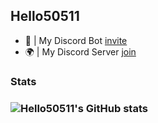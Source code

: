 Hello50511
--
- 🤖 | My Discord Bot [invite](https://koreanbots.dev/bots/832863172934893569)
- 🌍 | My Discord Server [join](https://discord.gg/mM3Uh5Fcdm)

### Stats
### ![Hello50511's GitHub stats](https://github-readme-stats.vercel.app/api?username=Hello50511&hide=contribs,prs)

